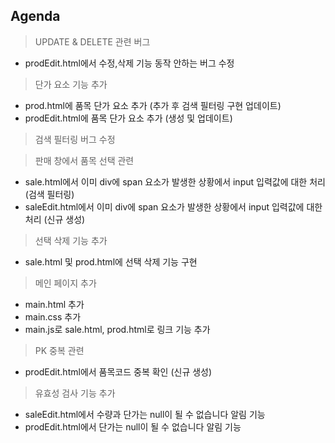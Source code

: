 ## Agenda

> UPDATE & DELETE 관련 버그
- prodEdit.html에서 수정,삭제 기능 동작 안하는 버그 수정

> 단가 요소 기능 추가
- prod.html에 품목 단가 요소 추가 (추가 후 검색 필터링 구현 업데이트)
- prodEdit.html에 품목 단가 요소 추가 (생성 및 업데이트)

> 검색 필터링 버그 수정

> 판매 창에서 품목 선택 관련
- sale.html에서 이미 div에 span 요소가 발생한 상황에서 input 입력값에 대한 처리 (검색 필터링)
- saleEdit.html에서 이미 div에 span 요소가 발생한 상황에서 input 입력값에 대한 처리 (신규 생성)

> 선택 삭제 기능 추가
- sale.html 및 prod.html에 선택 삭제 기능 구현

> 메인 페이지 추가
- main.html 추가
- main.css 추가
- main.js로 sale.html, prod.html로 링크 기능 추가

> PK 중복 관련
- prodEdit.html에서 품목코드 중복 확인 (신규 생성)

> 유효성 검사 기능 추가
- saleEdit.html에서 수량과 단가는 null이 될 수 없습니다 알림 기능
- prodEdit.html에서 단가는 null이 될 수 없습니다 알림 기능